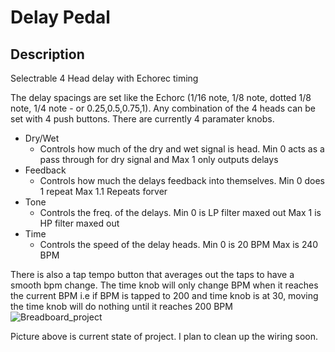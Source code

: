 # Delay Pedal

## Description
Selectrable 4 Head delay with Echorec timing

The delay spacings are set like the Echorc (1/16 note, 1/8 note, dotted 1/8 note, 1/4 note - or 0.25,0.5,0.75,1).
Any combination of the 4 heads can be set with 4 push buttons.
There are currently 4 paramater knobs.
- Dry/Wet
  - Controls how much of the dry and wet signal is head. Min 0 acts as a pass through for dry signal and Max 1 only outputs delays
- Feedback
  - Controls how much the delays feedback into themselves. Min 0 does 1 repeat Max 1.1 Repeats forver
- Tone
  - Controls the freq. of the delays. Min 0 is LP filter maxed out Max 1 is HP filter maxed out
- Time
  - Controls the speed of the delay heads. Min 0 is 20 BPM Max is 240 BPM

There is also a tap tempo button that averages out the taps to have a smooth bpm change.
The time knob will only change BPM when it reaches the current BPM 
i.e if BPM is tapped to 200 and time knob is at 30, moving the time knob will do nothing until it reaches 200 BPM
![Breadboard_project](https://i.imgur.com/JZHSYPE.jpg)

Picture above is current state of project. I plan to clean up the wiring soon.